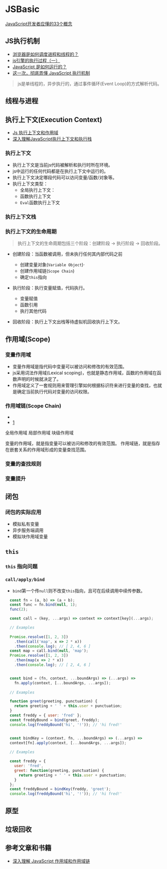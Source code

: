 # JSBasic

[JavaScript开发者应懂的33个概念](https://github.com/stephentian/33-js-concepts)

## JS执行机制

- [浏览器是如何调度进程和线程的？](https://mp.weixin.qq.com/s/kSh600HxKYzb1ggtNZinTA)
- [js引擎的执行过程（一）](https://heyingye.github.io/2018/03/19/js%E5%BC%95%E6%93%8E%E7%9A%84%E6%89%A7%E8%A1%8C%E8%BF%87%E7%A8%8B%EF%BC%88%E4%B8%80%EF%BC%89/)
- [JavaScript 是如何运行的？](https://blog.fundebug.com/2019/09/26/how-does-javascript-execute/)
- [这一次，彻底弄懂 JavaScript 执行机制](https://juejin.cn/post/6844903512845860872)

> js是单线程的，异步执行的，通过事件循环(Event Loop)的方式解析代码。

## 线程与进程

## 执行上下文(Execution Context)

- [Js 执行上下文和作用域](https://www.cnblogs.com/hai-cheng/p/11119632.html)
- [深入理解JavaScript执行上下文和执行栈](https://segmentfault.com/a/1190000018550118)

### 执行上下文

- 执行上下文是当前js代码被解析和执行时所在环境。
- js中运行的任何代码都是在执行上下文中运行的。
- 执行上下文决定哪段代码可以访问变量/函数/对象等。
- 执行上下文类型：
  - 全局执行上下文：
  - 函数执行上下文
  - `Eval`函数执行上下文

### 执行上下文栈

### 执行上下文的生命周期

> 执行上下文的生命周期包括三个阶段：创建阶段 -> 执行阶段 -> 回收阶段。

- 创建阶段：当函数被调用，但未执行任何其内部代码之前
  - 创建变量对象(`Variable Object`)·
  - 创建作用域链(`Scope Chain`)
  - 确定`this`指向
  
- 执行阶段：执行变量赋值，代码执行。
  - 变量赋值
  - 函数引用
  - 执行其他代码
- 回收阶段：执行上下文出栈等待虚拟机回收执行上下文。

## 作用域(Scope)

### 变量作用域

- 变量作用域是指代码中变量可以被访问和修改的有效范围。
- js采用词法作用域(Lexical scoping)，也就是静态作用域，函数的作用域在函数声明的时候就决定了。
- 作用域定义了一套规则用来管理引擎如何根据标识符来进行变量的查找，也就是确定当前执行代码对变量的访问权限。

### 作用域链(Scope Chain)

- [](https://blog.fundebug.com/2019/03/15/understand-javascript-scope/)
- [1](https://juejin.im/post/6844903660716032007)

全局作用域
局部作用域
块级作用域

变量的作用域，就是指变量可以被访问和修改的有效范围。
作用域链，就是指存在嵌套关系的作用域形成的变量查找范围。

### 变量的查找规则

### 变量提升

## 闭包

### 闭包的实际应用

- 模拟私有变量
- 异步服务端调用
- 模拟块作用域变量

## `this`

### `this` 指向问题

### `call/apply/bind`

- `bind`第一个传`null`则不改变`this`指向，且可在后续调用中续传参数。

```js
  const fn = (a, b) => (a + b);
  const func = fn.bind(null, 1);
  func(2);

  const call = (key, ...args) => context => context[key](...args);

  // Examples
  
  Promise.resolve([1, 2, 3])
    .then(call('map', x => 2 * x))
    .then(console.log); // [ 2, 4, 6 ]
  const map = call.bind(null, 'map');
  Promise.resolve([1, 2, 3])
    .then(map(x => 2 * x))
    .then(console.log); // [ 2, 4, 6 ]


  const bind = (fn, context, ...boundArgs) => (...args) =>
    fn.apply(context, [...boundArgs, ...args]);
  
  // Examples

  function greet(greeting, punctuation) {
    return greeting + ' ' + this.user + punctuation;
  }
  const freddy = { user: 'fred' };
  const freddyBound = bind(greet, freddy);
  console.log(freddyBound('hi', '!')); // 'hi fred!'


  const bindKey = (context, fn, ...boundArgs) => (...args) =>
  context[fn].apply(context, [...boundArgs, ...args]);
  
  // Examples

  const freddy = {
    user: 'fred',
    greet: function(greeting, punctuation) {
      return greeting + ' ' + this.user + punctuation;
    }
  };
  const freddyBound = bindKey(freddy, 'greet');
  console.log(freddyBound('hi', '!')); // 'hi fred!'
```

## 原型

## 垃圾回收

## **参考文章和书籍**

- [深入理解 JavaScript 作用域和作用域链](https://blog.fundebug.com/2019/03/15/understand-javascript-scope/)

